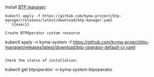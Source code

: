 Install [BTP manager](https://github.com/kyma-project/btp-manager):
```
kubectl apply -f https://github.com/kyma-project/btp-manager/releases/latest/download/btp-manager.yaml
```{{exec}}

Create BTPOperator custom resource
```
kubectl apply -n kyma-system -f https://github.com/kyma-project/btp-manager/releases/latest/download/btp-operator-default-cr.yaml
```{{exec}}

Check the status of installation:
```
kubectl get btpoperator -n kyma-system btpoperator
```{{exec}}
